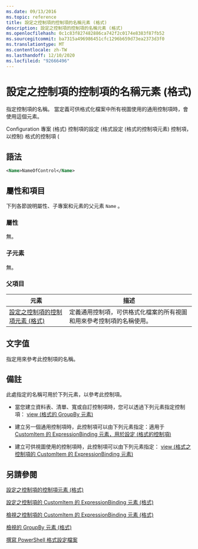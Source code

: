 ```yaml
---
ms.date: 09/13/2016
ms.topic: reference
title: 設定之控制項的控制項的名稱元素 (格式)
description: 設定之控制項的控制項的名稱元素 (格式)
ms.openlocfilehash: 0c1c83f827482886ca742f2c0174e8383f87fb52
ms.sourcegitcommit: ba7315a496986451cfc1296b659d73ea2373d3f0
ms.translationtype: MT
ms.contentlocale: zh-TW
ms.lasthandoff: 12/10/2020
ms.locfileid: "92666496"
---
```

# <a name="name-element-for-control-for-controls-for-configuration-format"></a>設定之控制項的控制項的名稱元素 (格式)

指定控制項的名稱。 當定義可供格式化檔案中所有視圖使用的通用控制項時，會使用這個元素。

Configuration 專案 (格式) 控制項的設定 (格式設定 (格式的控制項元素) 控制項，以控制) 格式的控制項 (

## <a name="syntax"></a>語法

```xml
<Name>NameOfControl</Name>

```

## <a name="attributes-and-elements"></a>屬性和項目

下列各節說明屬性、子專案和元素的父元素 `Name` 。

### <a name="attributes"></a>屬性

無。

### <a name="child-elements"></a>子元素

無。

### <a name="parent-elements"></a>父項目

|元素|描述|
|-------------|-----------------|
|[設定之控制項的控制項元素 (格式)](./control-element-for-controls-for-configuration-format.md)|定義通用控制項，可供格式化檔案的所有視圖和用來參考控制項的名稱使用。|

## <a name="text-value"></a>文字值

指定用來參考此控制項的名稱。

## <a name="remarks"></a>備註

此處指定的名稱可用於下列元素，以參考此控制項。

- 當您建立資料表、清單、寬或自訂控制項時，您可以透過下列元素指定控制項： [view (格式的 GroupBy 元素) ](./groupby-element-for-view-format.md)

- 建立另一個通用控制項時，此控制項可以由下列元素指定：適用于 [CustomItem 的 ExpressionBinding 元素，用於設定 (格式的控制項) ](./expressionbinding-element-for-customitem-for-controls-for-configuration-format.md)

- 建立可供視圖使用的控制項時，此控制項可以由下列元素指定： [view (格式之控制項的 CustomItem 的 ExpressionBinding 元素) ](./expressionbinding-element-for-customitem-for-controls-for-view-format.md)

## <a name="see-also"></a>另請參閱

[設定之控制項的控制項元素 (格式)](./control-element-for-controls-for-configuration-format.md)

[設定之控制項的 CustomItem 的 ExpressionBinding 元素 (格式)](./expressionbinding-element-for-customitem-for-controls-for-configuration-format.md)

[檢視之控制項的 CustomItem 的 ExpressionBinding 元素 (格式)](./expressionbinding-element-for-customitem-for-controls-for-view-format.md)

[檢視的 GroupBy 元素 (格式)](./groupby-element-for-view-format.md)

[撰寫 PowerShell 格式設定檔案](./writing-a-powershell-formatting-file.md)
